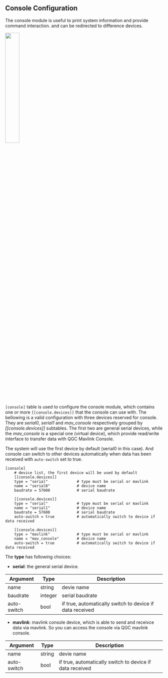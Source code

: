 
## Console Configuration

The console module is useful to print system information and provide command interaction. and can be redirected to difference devices. 

<img src="figures/console_out.png" width="30%">

`[console]` table is used to configure the console module, which contains one or more `[[console.devices]]` that the console can use with. The bellowing is a valid configuration with three devices reserved for console. They are *serial0*, *serial1* and *mav_console* respectively grouped by *[[console.devices]]* subtables. The first two are general serial devices, while the *mav_console* is a special one (virtual device), which provide read/write interface to transfer data with QGC Mavlink Console. 

The system will use the first device by default (serial0 in this case). And console can switch to other devices automatically when data has been received with `auto-switch` set to true.

```
[console]
    # device list, the first device will be used by default
    [[console.devices]]
    type = "serial"             # type must be serial or mavlink
    name = "serial0"            # device name
    baudrate = 57600            # serial baudrate

    [[console.devices]]
    type = "serial"             # type must be serial or mavlink
    name = "serial1"            # device name
    baudrate = 57600            # serial baudrate
    auto-switch = true          # automatically switch to device if data received

    [[console.devices]]
    type = "mavlink"            # type must be serial or mavlink
    name = "mav_console"        # device name
    auto-switch = true          # automatically switch to device if data received
```

The **type** has following choices:

- **serial**: the general serial device.

| Argument  | Type |  Description |
| ----------- | ------ | ----------- |
| name      | string | devie name       |
| baudrate | integer | serial baudrate       |
| auto-switch | bool | if true, automatically switch to device if data received        |

- **mavlink**: mavlink console device, which is able to send and receivce data via mavlink. So you can access the console via QGC mavlink console.

| Argument | Type  | Description |
| ----------- | ------- | ---------- |
| name      | string | devie name       |
| auto-switch | bool | if true, automatically switch to device if data received        |